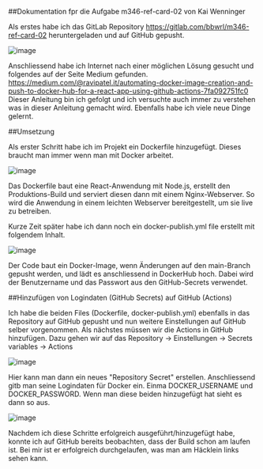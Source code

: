 
##Dokumentation fpr die Aufgabe m346-ref-card-02 von Kai Wenninger

Als erstes habe ich das GitLab Repository https://gitlab.com/bbwrl/m346-ref-card-02 heruntergeladen und auf GitHub gepusht.

![image](https://github.com/user-attachments/assets/822390af-40ff-463e-93bf-853a9b15d788)

Anschliessend habe ich Internet nach einer möglichen Lösung gesucht und folgendes auf der Seite Medium gefunden. https://medium.com/@ravipatel.it/automating-docker-image-creation-and-push-to-docker-hub-for-a-react-app-using-github-actions-7fa092751fc0 Dieser Anleitung bin ich gefolgt und ich versuchte auch immer zu verstehen was in dieser Anleitung gemacht wird. Ebenfalls habe ich viele neue Dinge gelernt.

##Umsetzung

Als erster Schritt habe ich im Projekt ein Dockerfile hinzugefügt. Dieses braucht man immer wenn man mit Docker arbeitet.

![image](https://github.com/user-attachments/assets/45b6a352-9648-43e2-8643-a6eac3461293)

Das Dockerfile baut eine React-Anwendung mit Node.js, erstellt den Produktions-Build und serviert diesen dann mit einem Nginx-Webserver. So wird die Anwendung in einem leichten Webserver bereitgestellt, um sie live zu betreiben.

Kurze Zeit später habe ich dann noch ein docker-publish.yml file erstellt mit folgendem Inhalt.

![image](https://github.com/user-attachments/assets/c5dafe04-37e0-462a-9e59-a01051559e47)

Der Code baut ein Docker-Image, wenn Änderungen auf den main-Branch gepusht werden, und lädt es anschliessend in DockerHub hoch. Dabei wird der Benutzername und das Passwort aus den GitHub-Secrets verwendet.

##Hinzufügen von Logindaten (GitHub Secrets) auf GitHub (Actions)

Ich habe die beiden Files (Dockerfile, docker-publish.yml) ebenfalls in das Repository auf GitHub gepusht und nun weitere Einstellungen auf GitHub selber vorgenommen. Als nächstes müssen wir die Actions in GitHub hinzufügen. Dazu gehen wir auf das Repository -> Einstellungen -> Secrets variables -> Actions

![image](https://github.com/user-attachments/assets/bfeebb71-3b79-4015-8391-21bdb177a924)

Hier kann man dann ein neues "Repository Secret" erstellen.
Anschliessend gitb man seine Logindaten für Docker ein. Einma DOCKER_USERNAME und DOCKER_PASSWORD. Wenn man diese beiden hinzugefügt hat sieht es dann so aus.

![image](https://github.com/user-attachments/assets/3e4b2b53-942b-4855-81ec-842d812844bd)

Nachdem ich diese Schritte erfolgreich ausgeführt/hinzugefügt habe, konnte ich auf GitHub bereits beobachten, dass der Build schon am laufen ist. Bei mir ist er erfolgreich durchgelaufen, was man am Häcklein links sehen kann.




